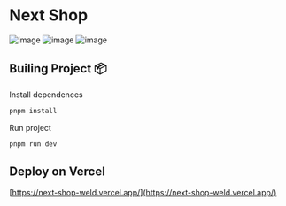# Next Shop

![image](https://user-images.githubusercontent.com/77251405/210931802-c337b927-977d-4aac-bd3c-9bafd3c830a1.png)
![image](https://user-images.githubusercontent.com/77251405/210931536-cb52eb1b-6f30-49e4-82ed-c69d79a926ce.png)
![image](https://user-images.githubusercontent.com/77251405/210931482-831c6d1c-a517-4e68-9372-1f99de29cafc.png)

## Builing Project 📦

Install dependences

```bash
pnpm install

```

Run project

```bash
pnpm run dev

```
## Deploy on Vercel

[https://next-shop-weld.vercel.app/](https://next-shop-weld.vercel.app/) 
